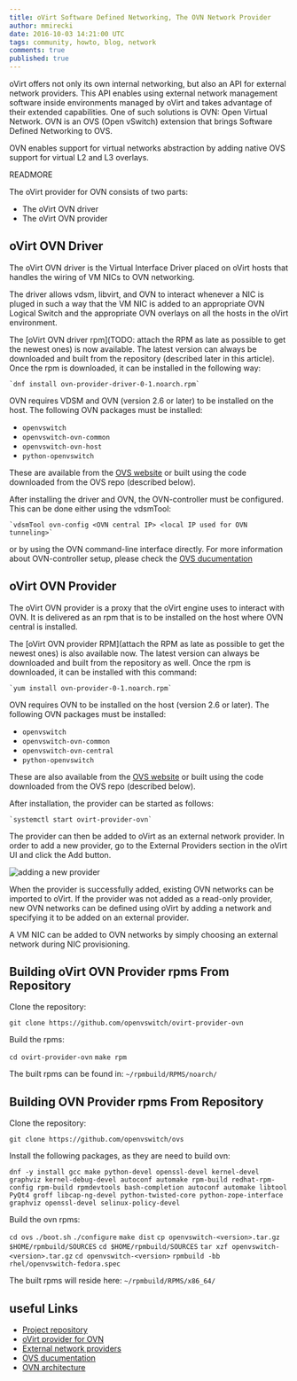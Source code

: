 ```yaml
---
title: oVirt Software Defined Networking, The OVN Network Provider
author: mmirecki
date: 2016-10-03 14:21:00 UTC
tags: community, howto, blog, network
comments: true
published: true
---
```


oVirt offers not only its own internal networking, but also an API for external network providers. This API enables using external network management software inside environments managed by oVirt and takes advantage of their extended capabilities. 
One of such solutions is OVN: Open Virtual Network. OVN is an OVS (Open vSwitch) extension that brings Software Defined Networking to OVS.

OVN enables support for virtual networks abstraction by adding native OVS support for virtual L2 and L3 overlays.

READMORE

The oVirt provider for OVN consists of two parts:
* The oVirt OVN driver
* The oVirt OVN provider

## oVirt OVN Driver

The oVirt OVN driver is the Virtual Interface Driver placed on oVirt hosts that handles the wiring of VM NICs to OVN networking.

The driver allows vdsm, libvirt, and OVN to interact whenever a NIC is pluged in such a way that the VM NIC is added to an appropriate OVN Logical Switch and the appropriate OVN overlays on all the hosts in the oVirt environment.

The [oVirt OVN driver rpm](TODO: attach the RPM as late as possible to get the newest ones) is now available. The latest version can always be downloaded and built from the repository (described later in this article). Once the rpm is downloaded, it can be installed in the following way:

    `dnf install ovn-provider-driver-0-1.noarch.rpm`

OVN requires VDSM and OVN (version 2.6 or later) to be installed on the host. The following OVN packages must be installed:

* `openvswitch`
* `openvswitch-ovn-common`
* `openvswitch-ovn-host`
* `python-openvswitch`

These are available from the [OVS website](http://openvswitch.org/download/) or built using the code downloaded from the OVS repo (described below).

After installing the driver and OVN, the OVN-controller must be configured. This can be done either using the vdsmTool:

    `vdsmTool ovn-config <OVN central IP> <local IP used for OVN tunneling>`

or by using the OVN command-line interface directly. For more information about OVN-controller setup, please check the
[OVS ducumentation](http://openvswitch.org/support/dist-docs/) 

## oVirt OVN Provider

The oVirt OVN provider is a proxy that the oVirt engine uses to interact with OVN. It is delivered as an rpm that is to be installed on the host where OVN central is installed.

The [oVirt OVN provider RPM](attach the RPM as late as possible to get the newest ones) is also available now. The latest version can always be downloaded and built from the repository as well. Once the rpm is downloaded, it can be installed with this command:

    `yum install ovn-provider-0-1.noarch.rpm`

OVN requires OVN to be installed on the host (version 2.6 or later). The following OVN packages must be installed:

* `openvswitch`
* `openvswitch-ovn-common`
* `openvswitch-ovn-central`
* `python-openvswitch`

These are also available from the [OVS website](http://openvswitch.org/download/) or built using the code downloaded from the OVS repo (described below).

After installation, the provider can be started as follows:

	`systemctl start ovirt-provider-ovn`

The provider can then be added to oVirt as an external network provider. In order to add a new provider, go to the External Providers section in the oVirt UI and click the Add button.

![adding a new provider](uarwo40-edit-cluster.png)

When the provider is successfully added, existing OVN networks can be imported to oVirt. If the provider was not added as a read-only provider, new OVN networks can be defined using oVirt by adding a network and specifying it to be added on an external provider.

A VM NIC can be added to OVN networks by simply choosing an external network during NIC provisioning.

## Building oVirt OVN Provider rpms From Repository

Clone the repository:

`git clone https://github.com/openvswitch/ovirt-provider-ovn`

Build the rpms:

`cd ovirt-provider-ovn`
`make rpm`

The built rpms can be found in: `~/rpmbuild/RPMS/noarch/`

## Building OVN Provider rpms From Repository

Clone the repository:

`git clone https://github.com/openvswitch/ovs`

Install the following packages, as they are need to build ovn:

`dnf -y install gcc make python-devel openssl-devel kernel-devel graphviz kernel-debug-devel autoconf automake rpm-build redhat-rpm-config rpm-build rpmdevtools bash-completion autoconf automake libtool PyQt4 groff libcap-ng-devel python-twisted-core python-zope-interface graphviz openssl-devel selinux-policy-devel`

Build the ovn rpms:

`cd ovs`
`./boot.sh`
`./configure`
`make dist`
`cp openvswitch-<version>.tar.gz $HOME/rpmbuild/SOURCES`
`cd $HOME/rpmbuild/SOURCES`
`tar xzf openvswitch-<version>.tar.gz`
`cd openvswitch-<version>`
`rpmbuild -bb rhel/openvswitch-fedora.spec` 

The built rpms will reside here: `~/rpmbuild/RPMS/x86_64/`

## useful Links

* [Project repository](https://gerrit.ovirt.org/#/q/project:ovirt-provider-ovn)
* [oVirt provider for OVN](http://www.ovirt.org/develop/release-management/features/ovirt-ovn-provider/)
* [External network providers](http://www.ovirt.org/develop/release-management/features/external-network-provider/)
* [OVS ducumentation](http://openvswitch.org/support/dist-docs/) 
* [OVN architecture](http://openvswitch.org/support/dist-docs/ovn-architecture.7.html)
